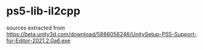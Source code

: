 # ps5-lib-il2cpp

sources extracted from https://beta.unity3d.com/download/5886056246/UnitySetup-PS5-Support-for-Editor-2021.2.0a6.exe
